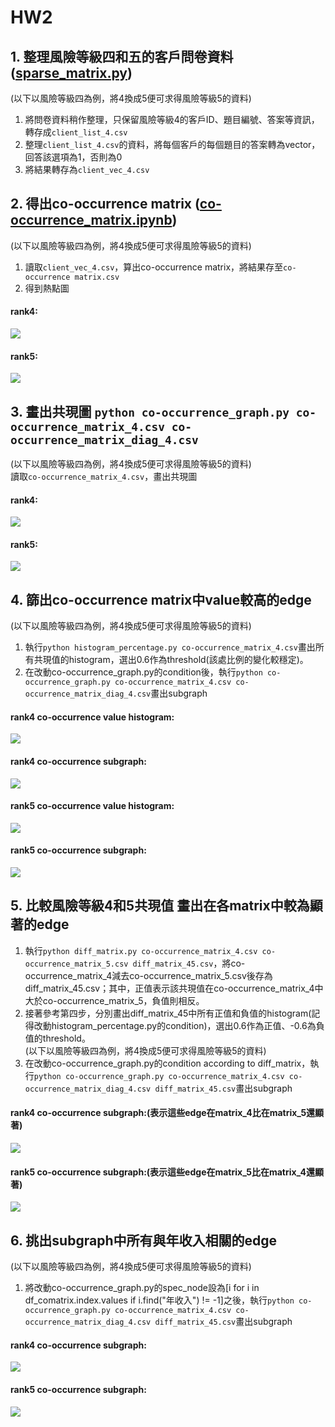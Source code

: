 # HW2
## 1. 整理風險等級四和五的客戶問卷資料 ([sparse_matrix.py](https://github.com/joe0123/Fintech-Text_Mining_and_Machine_Learning/blob/master/HW2/sparse_matrix.py))
(以下以風險等級四為例，將4換成5便可求得風險等級5的資料)  
1. 將問卷資料稍作整理，只保留風險等級4的客戶ID、題目編號、答案等資訊，轉存成`client_list_4.csv`
2. 整理`client_list_4.csv`的資料，將每個客戶的每個題目的答案轉為vector，回答該選項為1，否則為0
3. 將結果轉存為`client_vec_4.csv`

## 2. 得出co-occurrence matrix ([co-occurrence_matrix.ipynb](https://github.com/joe0123/Fintech-Text_Mining_and_Machine_Learning/blob/master/HW2/co-occurrence_matrix.ipynb))
(以下以風險等級四為例，將4換成5便可求得風險等級5的資料)  
1. 讀取`client_vec_4.csv`，算出co-occurrence matrix，將結果存至`co-occurrence matrix.csv`
2. 得到熱點圖  

#### rank4:  
![](https://github.com/joe0123/Fintech-Text_Mining_and_Machine_Learning/blob/master/HW2/heatmap_output_4.png)
#### rank5:
![](https://github.com/joe0123/Fintech-Text_Mining_and_Machine_Learning/blob/master/HW2/heatmap_output_5.png)

## 3. 畫出共現圖 `python co-occurrence_graph.py co-occurrence_matrix_4.csv co-occurrence_matrix_diag_4.csv`
(以下以風險等級四為例，將4換成5便可求得風險等級5的資料)  
讀取`co-occurrence_matrix_4.csv`，畫出共現圖  
#### rank4:  
![](https://github.com/joe0123/Fintech-Text_Mining_and_Machine_Learning/blob/master/HW2/graph_4.png)
#### rank5:  
![](https://github.com/joe0123/Fintech-Text_Mining_and_Machine_Learning/blob/master/HW2/graph_5.png)

## 4. 篩出co-occurrence matrix中value較高的edge 
(以下以風險等級四為例，將4換成5便可求得風險等級5的資料)  
1. 執行`python histogram_percentage.py co-occurrence_matrix_4.csv`畫出所有共現值的histogram，選出0.6作為threshold(該處比例的變化較穩定)。  
2. 在改動co-occurrence_graph.py的condition後，執行`python co-occurrence_graph.py co-occurrence_matrix_4.csv co-occurrence_matrix_diag_4.csv`畫出subgraph  

#### rank4 co-occurrence value histogram:
![](https://github.com/joe0123/Fintech-Text_Mining_and_Machine_Learning/blob/master/HW2/histogram_4.png)
#### rank4 co-occurrence subgraph:  
![](https://github.com/joe0123/Fintech-Text_Mining_and_Machine_Learning/blob/master/HW2/graph_4_60.png)
#### rank5 co-occurrence value histogram:
![](https://github.com/joe0123/Fintech-Text_Mining_and_Machine_Learning/blob/master/HW2/histogram_5.png)
#### rank5 co-occurrence subgraph:  
![](https://github.com/joe0123/Fintech-Text_Mining_and_Machine_Learning/blob/master/HW2/graph_5_60.png)

## 5. 比較風險等級4和5共現值 畫出在各matrix中較為顯著的edge
1. 執行`python diff_matrix.py co-occurrence_matrix_4.csv co-occurrence_matrix_5.csv diff_matrix_45.csv`，將co-occurrence_matrix_4減去co-occurrence_matrix_5.csv後存為diff_matrix_45.csv；其中，正值表示該共現值在co-occurrence_matrix_4中大於co-occurrence_matrix_5，負值則相反。  
2. 接著參考第四步，分別畫出diff_matrix_45中所有正值和負值的histogram(記得改動histogram_percentage.py的condition)，選出0.6作為正值、-0.6為負值的threshold。  
(以下以風險等級四為例，將4換成5便可求得風險等級5的資料)  
3. 在改動co-occurrence_graph.py的condition according to diff_matrix，執行`python co-occurrence_graph.py co-occurrence_matrix_4.csv co-occurrence_matrix_diag_4.csv diff_matrix_45.csv`畫出subgraph  

#### rank4 co-occurrence subgraph:(表示這些edge在matrix_4比在matrix_5還顯著)  
![](https://github.com/joe0123/Fintech-Text_Mining_and_Machine_Learning/blob/master/HW2/graph_diff4.png)
#### rank5 co-occurrence subgraph:(表示這些edge在matrix_5比在matrix_4還顯著)  
![](https://github.com/joe0123/Fintech-Text_Mining_and_Machine_Learning/blob/master/HW2/graph_diff5.png)

## 6. 挑出subgraph中所有與年收入相關的edge
(以下以風險等級四為例，將4換成5便可求得風險等級5的資料)  
1. 將改動co-occurrence_graph.py的spec_node設為\[i for i in df_comatrix.index.values if i.find("年收入") != -1\]之後，執行`python co-occurrence_graph.py co-occurrence_matrix_4.csv co-occurrence_matrix_diag_4.csv diff_matrix_45.csv`畫出subgraph  

#### rank4 co-occurrence subgraph:  
![](https://github.com/joe0123/Fintech-Text_Mining_and_Machine_Learning/blob/master/HW2/graph_income4.png)
#### rank5 co-occurrence subgraph:  
![](https://github.com/joe0123/Fintech-Text_Mining_and_Machine_Learning/blob/master/HW2/graph_income5.png)
